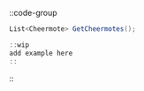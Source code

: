 ::code-group
  ```csharp [Method]
  List<Cheermote> GetCheermotes();
  ```
  ```csharp [Example]
  ::wip
  add example here
  ::
  ```
::